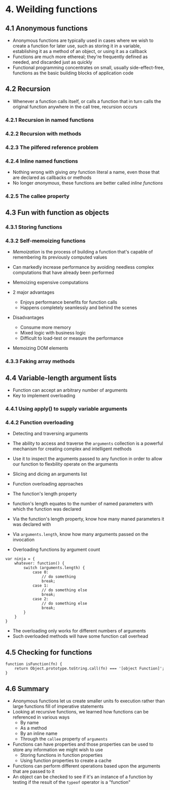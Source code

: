 # 4. Weilding functions

## 4.1 Anonymous functions
* Anonymous functions are typically used in cases where we wish to create a function for later use, such as storing it in a variable, establishing it as a method of an object, or using it as a callback
* Functions are much more ethereal; they're frequently defined as needed, and discarded just as quickly
* Functional programming concentrates on small, usually side-effect-free, functions as the basic building blocks of application code

## 4.2 Recursion
* Whenever a function calls itself, or calls a function that in turn calls the original function anywhere in the call tree, recursion occurs

### 4.2.1 Recursion in named functions

### 4.2.2 Recursion with methods

### 4.2.3 The pilfered reference problem

### 4.2.4 Inline named functions
* Nothing wrong with giving *any* function literal a name, even those that are declared as callbacks or methods
* No longer *anonymous*, these functions are better called *inline functions*

### 4.2.5 The callee property

## 4.3 Fun with function as objects

### 4.3.1 Storing functions

### 4.3.2 Self-memoizing functions
* *Memoization* is the process of building a function that's capable of remembering its previously computed values
* Can markedly increase performance by avoiding needless complex computations that have already been performed

* Memoizing expensive computations
* 2 major advantages
    * Enjoys performance benefits for function calls
    * Happens completely seamlessly and behind the scenes
* Disadvantages
    * Consume more memory
    * Mixed logic with business logic
    * Difficult to load-test or measure the performance
    
* Memoizing DOM elements

### 4.3.3 Faking array methods

## 4.4 Variable-length argument lists
* Function can accept an arbitrary number of arguments
* Key to implement overloading

### 4.4.1 Using apply() to supply variable arguments

### 4.4.2 Function overloading
* Detecting and traversing arguments
* The ability to access and traverse the `arguments` collection is a powerful mechanism for creating complex and intelligent methods
* Use it to inspect the arguments passed to any function in order to allow our function to flexbility operate on the arguments

* Slicing and dicing an arguments list

* Function overloading approaches

* The function's length property
* function's length equates to the number of named parameters with which the function was declared
* Via the function's length property, know how many maned parameters it was declared with
* Via `arguments.length`, know how many arguments passed on the invocation

* Overloading functions by argument count
```
var ninja = {
    whatever: function() {
        switch (arguments.length) {
            case 0:
                // do something
                break;
            case 1:
                // do something else
                break;
            case 2:
                // do something else
                break;
        }
    }
}
```
* The overloading only works for different numbers of arguments
* Such overloaded methods will have some function call overhead

## 4.5 Checking for functions
```
function isFunction(fn) {
    return Object.prototype.toString.call(fn) === '[object Function]';
}
```

## 4.6 Summary
* Anonymous functions let us create smaller units fo execution rather than large functions fill of imperative statements
* Looking at recursive functions, we learned how functions can be referenced in various ways
    * By name
    * As a method
    * By an inline name
    * Through the `callee` property of `arguments`
* Functions can have properties and those properties can be used to store any information we might wish to use
    * Storing functions in function properties
    * Using function properties to create a cache
* Functions can perform different operations based upon the arguments that are passed to it
* An object can be checked to see if it's an instance of a function by testing if the result of the `typeof` operator is a "function"